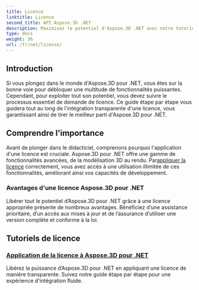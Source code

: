 ```yaml
---
title: Licence
linktitle: Licence
second_title: API Aspose.3D .NET
description: Maximisez le potentiel d'Aspose.3D .NET avec notre tutoriel détaillé sur l'application des licences. Assurez un processus d’intégration transparent et débloquez ses puissantes fonctionnalités.
type: docs
weight: 36
url: /fr/net/license/
---
```

## Introduction

Si vous plongez dans le monde d'Aspose.3D pour .NET, vous êtes sur la bonne voie pour débloquer une multitude de fonctionnalités puissantes. Cependant, pour exploiter tout son potentiel, vous devez suivre le processus essentiel de demande de licence. Ce guide étape par étape vous guidera tout au long de l'intégration transparente d'une licence, vous garantissant ainsi de tirer le meilleur parti d'Aspose.3D pour .NET.

## Comprendre l'importance

 Avant de plonger dans le didacticiel, comprenons pourquoi l'application d'une licence est cruciale. Aspose.3D pour .NET offre une gamme de fonctionnalités avancées, de la modélisation 3D au rendu. Par[appliquer la licence](./apply-license/) correctement, vous avez accès à une utilisation illimitée de ces fonctionnalités, améliorant ainsi vos capacités de développement.

### Avantages d'une licence Aspose.3D pour .NET

Libérer tout le potentiel d’Aspose.3D pour .NET grâce à une licence appropriée présente de nombreux avantages. Bénéficiez d’une assistance prioritaire, d’un accès aux mises à jour et de l’assurance d’utiliser une version complète et conforme à la loi.

## Tutoriels de licence
### [Application de la licence à Aspose.3D pour .NET](./apply-license/)
Libérez la puissance d’Aspose.3D pour .NET en appliquant une licence de manière transparente. Suivez notre guide étape par étape pour une expérience d'intégration fluide.